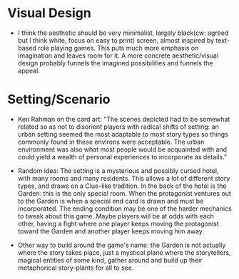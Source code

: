 # Visual Design

- I think the aesthetic should be very minimalist, largely black(cw: agreed but I think white, focus on easy to print) screen, almost inspired by text-based role playing games. This puts much more emphasis on imagination and leaves room for it. A more concrete aesthetic/visual design probably funnels the imagined possibilities and funnels the appeal.

# Setting/Scenario

- Ken Rahman on the card art: "The scenes depicted had to be somewhat related so as not to disorient players with radical shifts of setting: an urban setting seemed the most adaptable to most story types so things commonly found in these environs were acceptable. The urban environment was also what most people would be acquainted with and could yield a wealth of personal experiences to incorporate as details."

- Random idea: The setting is a mysterious and possibly cursed hotel, with many rooms and many residents. This allows a lot of different story types, and draws on a Clue-like tradition. In the back of the hotel is the Garden: this is the only special room. When the protagonist ventures out to the Garden is when a special end card is drawn and must be incorporated. The ending condition may be one of the harder mechanics to tweak about this game. Maybe players will be at odds with each other, having a fight where one player keeps moving the protagonist toward the Garden and another player keeps moving him away.

- Other way to build around the game's name: the Garden is not actually where the story takes place, just a mystical plane where the storytellers, magical entities of some kind, gather around and build up their metaphorical story-plants for all to see.

